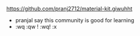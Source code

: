https://github.com/pranj2712/material-kit.giwuhht
- pranjal say this community is good for learning
- :wq
:qw
!
:wq!
:x

